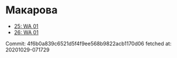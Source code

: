 # Макарова
- [25: WA 01](25.md)
- [26: WA 01](26.md)

Commit: 4f6b0a839c6521d5f4f9ee568b9822acb1170d06
 fetched at: 20201029-071729
